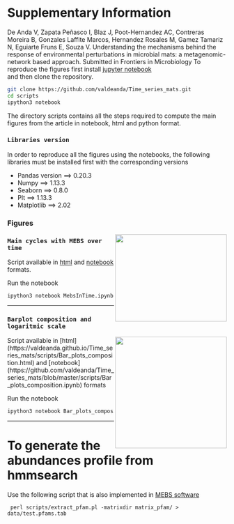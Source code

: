   # Supplementary Information


De Anda V, Zapata Peñasco I, Blaz J, Poot-Hernandez AC, Contreras Moreira B, Gonzales Laffite Marcos, Hernandez Rosales M, Gamez Tamariz N, Eguiarte Fruns E, Souza V. Understanding the mechanisms behind the response of environmental perturbations in microbial mats: a metagenomic-network based approach. Submitted in Frontiers in Microbiology 
To reproduce the figures first install [jupyter notebook](http://jupyter.org/install.html)  
and then clone the repository.  

```bash
git clone https://github.com/valdeanda/Time_series_mats.git
cd scripts 
ipython3 notebook 
```
The directory scripts contains all the steps required to compute  the main figures from the article in notebook, html and python format.

### `Libraries version`
In order to reproduce all the figures using the notebooks, the following libraries must be installed first with the corresponding versions 

+ Pandas version ==> 0.20.3 
+ Numpy ==> 1.13.3
+ Seaborn ==> 0.8.0
+ Plt ==> 1.13.3
+ Matplotlib ==> 2.02


###  Figures

<img src="https://valdeanda.github.io/Time_series_mats/figures/MEBS_mats.png" width="256" height="200" align="right">

### `Main cycles with MEBS over time`

Script available in [html](https://valdeanda.github.io/Time_series_mats/scripts/MebsInTime.html) and  [notebook](https://github.com/valdeanda/Time_series_mats/scripts/MebsInTime.ipynb)  formats. 

Run the notebook 

```bash
ipython3 notebook MebsInTime.ipynb
```

---


### `Barplot composition and logaritmic scale`

<img src="https://valdeanda.github.io/Time_series_mats/figures/Barplot.png" width="256" height="256" align="right">
Script available in [html](https://valdeanda.github.io/Time_series_mats/scripts/Bar_plots_composition.html) and [notebook](https://github.com/valdeanda/Time_series_mats/blob/master/scripts/Bar_plots_composition.ipynb) formats 

Run the notebook 

```bash
ipython3 notebook Bar_plots_composition.ipynb
```




---






# To generate the abundances profile from hmmsearch 
Use the following script that is also implemented in [MEBS software](https://github.com/eead-csic-compbio/metagenome_Pfam_score/tree/master/scripts)

```
 perl scripts/extract_pfam.pl -matrixdir matrix_pfam/ > data/test.pfams.tab 

```
